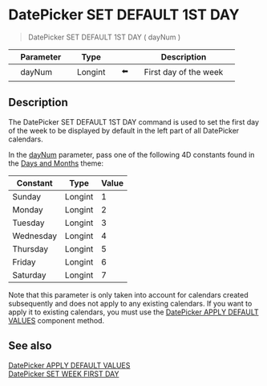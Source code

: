 # DatePicker SET DEFAULT 1ST DAY

> DatePicker SET DEFAULT 1ST DAY ( dayNum )

|     | Parameter |     | Type |     |     |     | Description |     |
| --- | --- | --- | --- | --- | --- | --- | --- | --- |
|     | dayNum |     | Longint |     | ⬅️ |     | First day of the week |     |

## Description

The DatePicker SET DEFAULT 1ST DAY command is used to set the first day of the week to be displayed by default in the left part of all DatePicker calendars.

In the [dayNum](# "First day of the week") parameter, pass one of the following 4D constants found in the [Days and Months](/4Dv19/4D/19/Days-and-Months.302-5393337.en.html) theme:

| Constant | Type | Value |
| --- | --- | --- |
| Sunday | Longint | 1   |
| Monday | Longint | 2   |
| Tuesday | Longint | 3   |
| Wednesday | Longint | 4   |
| Thursday | Longint | 5   |
| Friday | Longint | 6   |
| Saturday | Longint | 7   |

Note that this parameter is only taken into account for calendars created subsequently and does not apply to any existing calendars. If you want to apply it to existing calendars, you must use the [DatePicker APPLY DEFAULT VALUES](DatePicker%20APPLY%20DEFAULT%20VALUES.md "DatePicker APPLY DEFAULT VALUES") component method.

## See also

[DatePicker APPLY DEFAULT VALUES](DatePicker%20APPLY%20DEFAULT%20VALUES.md)  
[DatePicker SET WEEK FIRST DAY](DatePicker%20SET%20WEEK%20FIRST%20DAY.md)
